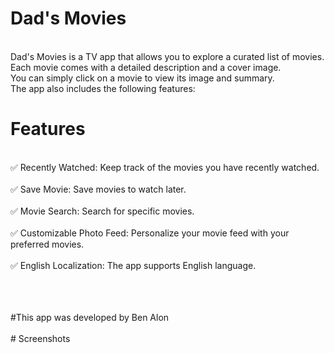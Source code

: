 # Dad's Movies
 <br/>
Dad's Movies is a TV app that allows you to explore a curated list of movies.  <br/> Each movie comes with a detailed description and a cover image. <br/> You can simply click on a movie to view its image and summary. <br/> The app also includes the following features:

  
  
 # Features #
<br/> :white_check_mark: Recently Watched: Keep track of the movies you have recently watched. <br/>
<br/> :white_check_mark: Save Movie: Save movies to watch later. <br/>
<br/> :white_check_mark: Movie Search: Search for specific movies.<br/>
<br/>:white_check_mark: Customizable Photo Feed: Personalize your movie feed with your preferred movies.<br/>
<br/>:white_check_mark: English Localization: The app supports English language.<br/>
  <br/>




 <br/>
 <br/>
#This app was developed by Ben Alon
 <br/>
 <br/>
 # Screenshots













